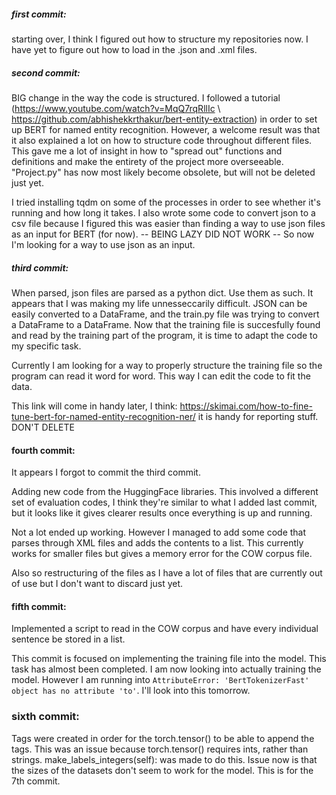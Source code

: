 ##### first commit:
starting over, I think I figured out how to structure my repositories now. I have yet to figure out how to load in the .json and .xml files.

##### second commit:
BIG change in the way the code is structured. I followed a tutorial (https://www.youtube.com/watch?v=MqQ7rqRllIc \ https://github.com/abhishekkrthakur/bert-entity-extraction) in order to set up BERT for named entity recognition. However, a welcome result was that it also explained a lot on how to structure code throughout different files. This gave me a lot of insight in how to "spread out" functions and definitions and make the entirety of the project more overseeable. "Project.py" has now most likely become obsolete, but will not be deleted just yet.

I tried installing tqdm on some of the processes in order to see whether it's running and how long it takes. I also wrote some code to convert json to a csv file because I figured this was easier than finding a way to use json files as an input for BERT (for now). -- BEING LAZY DID NOT WORK -- So now I'm looking for a way to use json as an input.

##### third commit:
When parsed, json files are parsed as a python dict. Use them as such. It appears that I was making my life unnesseccarily difficult. JSON can be easily converted to a DataFrame, and the train.py file was trying to convert a DataFrame to a DataFrame. Now that the training file is succesfully found and read by the training part of the program, it is time to adapt the code to my specific task.

Currently I am looking for a way to properly structure the training file so the program can read it word for word. This way I can edit the code to fit the data.

This link will come in handy later, I think: https://skimai.com/how-to-fine-tune-bert-for-named-entity-recognition-ner/ it is handy for reporting stuff. DON'T DELETE 

#### fourth commit:
It appears I forgot to commit the third commit.

Adding new code from the HuggingFace libraries. This involved a different set of evaluation codes, I think they're similar to what I added last commit, but it looks like it gives clearer results once everything is up and running.

Not a lot ended up working. However I managed to add some code that parses through XML files and adds the contents to a list. This currently works for smaller files but gives a memory error for the COW corpus file.

Also so restructuring of the files as I have a lot of files that are currently out of use but I don't want to discard just yet.


#### fifth commit:
Implemented a script to read in the COW corpus and have every individual sentence be stored in a list.

This commit is focused on implementing the training file into the model. This task has almost been completed. I am now looking into actually training the model. However I am running into ```AttributeError: 'BertTokenizerFast' object has no attribute 'to'```. I'll look into this tomorrow.


### sixth commit:
Tags were created in order for the torch.tensor() to be able to append the tags. This was an issue because torch.tensor() requires ints, rather than strings. make_labels_integers(self): was made to do this. Issue now is that the sizes of the datasets don't seem to work for the model. This is for the 7th commit.